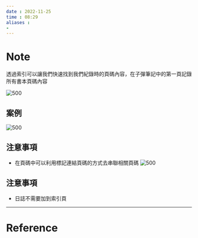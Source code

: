 ```yaml
---
date : 2022-11-25
time : 08:29
aliases :
- 
---
```

# Note
透過索引可以讓我們快速找到我們紀錄時的頁碼內容，在子彈筆記中的第一頁記錄所有書本頁碼內容

![500](S__10223647_0.jpg|left)

## 案例
![500](S__10223648_0.jpg|left)

## 注意事項
- 在頁碼中可以利用標記連結頁碼的方式去串聯相關頁碼
![500](S__10223649.jpg|left)

## 注意事項
- 日誌不需要加到索引頁

---
# Reference

